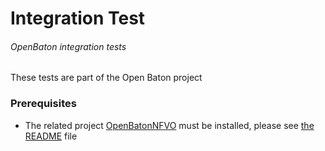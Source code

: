 Integration Test
======

###### OpenBaton integration tests


These tests are part of the Open Baton project



### Prerequisites

* The related project [OpenBatonNFVO](https://gitlab.fokus.fraunhofer.de/openbaton/nfvo) must be installed, please see [the README](https://gitlab.fokus.fraunhofer.de/openbaton/nfvo/blob/master/README.md) file
